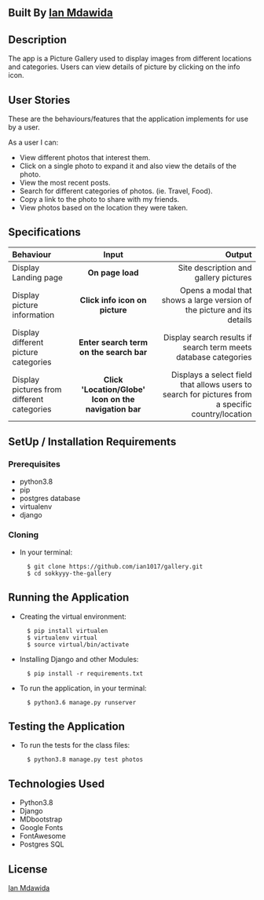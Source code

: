 ## Built By [Ian Mdawida](https://github.com/ian1017/)

## Description
The app is a Picture Gallery used to display images from different locations and categories. Users can view details of picture by clicking on the info icon.

## User Stories
These are the behaviours/features that the application implements for use by a user.

As a user I can:
* View different photos that interest them.
* Click on a single photo to expand it and also view the details of the photo. 
* View the most recent posts.
* Search for different categories of photos. (ie. Travel, Food).
* Copy a link to the photo to share with my friends.
* View photos based on the location they were taken.

## Specifications
| Behaviour | Input | Output |
| :---------------- | :---------------: | ------------------: |
| Display Landing page | **On page load** | Site description and gallery pictures |
| Display picture information | **Click info icon on picture** | Opens a modal that shows a large version of the picture and its details |
| Display different picture categories | **Enter search term on the search bar** | Display search results if search term meets database categories |
| Display pictures from different categories |**Click 'Location/Globe' Icon on the navigation bar**|Displays a select field that allows users to search for pictures from a specific country/location|

## SetUp / Installation Requirements
### Prerequisites
* python3.8
* pip
* postgres database
* virtualenv
* django

### Cloning
* In your terminal:
        
        $ git clone https://github.com/ian1017/gallery.git
        $ cd sokkyyy-the-gallery

## Running the Application
* Creating the virtual environment:

        $ pip install virtualen
        $ virtualenv virtual
        $ source virtual/bin/activate

* Installing Django and other Modules:

        $ pip install -r requirements.txt


* To run the application, in your terminal:


        $ python3.6 manage.py runserver



## Testing the Application
* To run the tests for the class files:

        $ python3.8 manage.py test photos

## Technologies Used
* Python3.8
* Django
* MDbootstrap
* Google Fonts
* FontAwesome
* Postgres SQL

## License
[Ian Mdawida](https://github.com/ian1017/)
